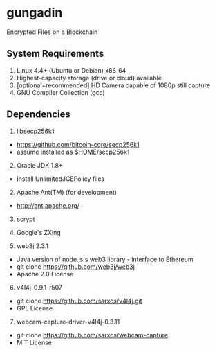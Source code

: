 # gungadin

Encrypted Files on a Blockchain

## System Requirements

1. Linux 4.4+ (Ubuntu or Debian) x86_64
2. Highest-capacity storage (drive or cloud) available
3. [optional+recommended] HD Camera capable of 1080p still capture
4. GNU Compiler Collection (gcc)

## Dependencies

1. libsecp256k1
  * https://github.com/bitcoin-core/secp256k1
  * assume installed as $HOME/secp256k1

2. Oracle JDK 1.8+
  * Install UnlimitedJCEPolicy files

2. Apache Ant(TM) (for development)
  * http://ant.apache.org/

3. scrypt

4. Google's ZXing

5. web3j 2.3.1
  * Java version of node.js's web3 library - interface to Ethereum
  * git clone https://github.com/web3j/web3j
  * Apache 2.0 License

6. v4l4j-0.9.1-r507
  * git clone https://github.com/sarxos/v4l4j.git
  * GPL License

7. webcam-capture-driver-v4l4j-0.3.11
  * git clone https://github.com/sarxos/webcam-capture
  * MIT License

